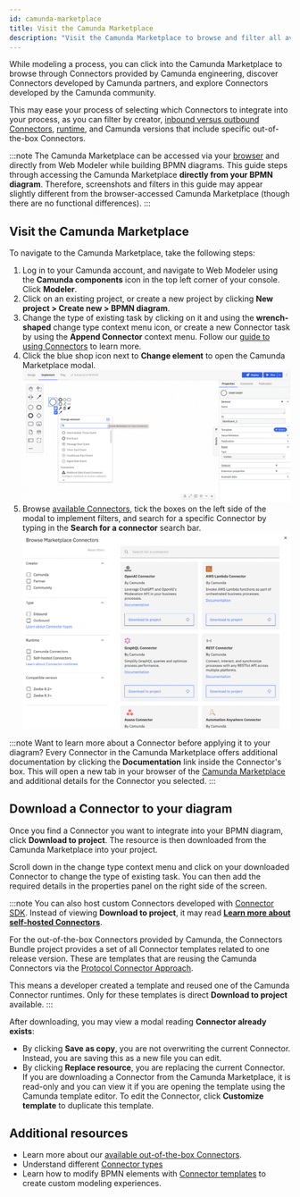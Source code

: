 ```yaml
---
id: camunda-marketplace
title: Visit the Camunda Marketplace
description: "Visit the Camunda Marketplace to browse and filter all available Connectors, and incorporate them into your BPMN diagram."
---
```


While modeling a process, you can click into the Camunda Marketplace to browse through Connectors provided by Camunda engineering, discover Connectors developed by Camunda partners, and explore Connectors developed by the Camunda community.

This may ease your process of selecting which Connectors to integrate into your process, as you can filter by creator, [inbound versus outbound Connectors](/docs/components/connectors/connector-types.md), [runtime](/docs/components/connectors/introduction.md), and Camunda versions that include specific out-of-the-box Connectors.

:::note
The Camunda Marketplace can be accessed via your [browser](https://marketplace.camunda.com/) and directly from Web Modeler while building BPMN diagrams. This guide steps through accessing the Camunda Marketplace **directly from your BPMN diagram**. Therefore, screenshots and filters in this guide may appear slightly different from the browser-accessed Camunda Marketplace (though there are no functional differences).
:::

## Visit the Camunda Marketplace

To navigate to the Camunda Marketplace, take the following steps:

1. Log in to your Camunda account, and navigate to Web Modeler using the **Camunda components** icon in the top left corner of your console. Click **Modeler**.
2. Click on an existing project, or create a new project by clicking **New project > Create new > BPMN diagram**.
3. Change the type of existing task by clicking on it and using the **wrench-shaped** change type context menu icon, or create a new Connector task by using the **Append Connector** context menu. Follow our [guide to using Connectors](/components/connectors/use-connectors/index.md) to learn more.
4. Click the blue shop icon next to **Change element** to open the Camunda Marketplace modal.
   ![marketplace icon](./img/marketplace-icon.png)
5. Browse [available Connectors](/docs/components/connectors/out-of-the-box-connectors/available-connectors-overview.md), tick the boxes on the left side of the modal to implement filters, and search for a specific Connector by typing in the **Search for a connector** search bar.
   ![camunda marketplace](./img/connector-marketplace.png)

:::note
Want to learn more about a Connector before applying it to your diagram? Every Connector in the Camunda Marketplace offers additional documentation by clicking the **Documentation** link inside the Connector's box. This will open a new tab in your browser of the [Camunda Marketplace](https://marketplace.camunda.com/) and additional details for the Connector you selected.
:::

## Download a Connector to your diagram

Once you find a Connector you want to integrate into your BPMN diagram, click **Download to project**. The resource is then downloaded from the Camunda Marketplace into your project.

Scroll down in the change type context menu and click on your downloaded Connector to change the type of existing task. You can then add the required details in the properties panel on the right side of the screen.

:::note
You can also host custom Connectors developed with [Connector SDK](/docs/components/connectors/custom-built-connectors/connector-sdk.md). Instead of viewing **Download to project**, it may read [**Learn more about self-hosted Connectors**](/docs/guides/host-custom-connector.md).

For the out-of-the-box Connectors provided by Camunda, the Connectors Bundle project provides a set of all Connector templates related to one release version. These are templates that are reusing the Camunda Connectors via the [Protocol Connector Approach](/docs/components/connectors/protocol/rest.md).

This means a developer created a template and reused one of the Camunda Connector runtimes. Only for these templates is direct **Download to project** available.
:::

After downloading, you may view a modal reading **Connector already exists**:

- By clicking **Save as copy**, you are not overwriting the current Connector. Instead, you are saving this as a new file you can edit.
- By clicking **Replace resource**, you are replacing the current Connector. If you are downloading a Connector from the Camunda Marketplace, it is read-only and you can view it if you are opening the template using the Camunda template editor. To edit the Connector, click **Customize template** to duplicate this template.

## Additional resources

- Learn more about our [available out-of-the-box Connectors](/docs/components/connectors/out-of-the-box-connectors/available-connectors-overview.md).
- Understand different [Connector types](/docs/components/connectors/connector-types.md)
- Learn how to modify BPMN elements with [Connector templates](/docs/components/connectors/custom-built-connectors/connector-templates.md) to create custom modeling experiences.
